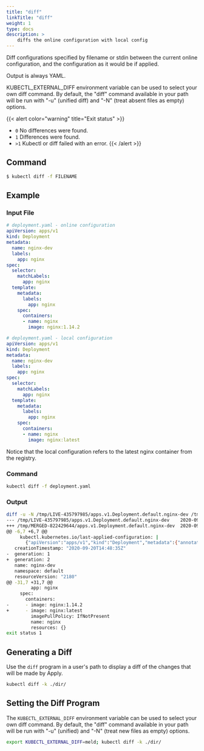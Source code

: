 ```yaml
---
title: "diff"
linkTitle: "diff"
weight: 1
type: docs
description: >
    diffs the online configuration with local config
---
```


Diff configurations specified by filename or stdin between the current online configuration, and the configuration as it would be if applied.

Output is always YAML.

KUBECTL_EXTERNAL_DIFF environment variable can be used to select your own diff command. By default, the "diff" command available in your path will be run with "-u" (unified diff) and "-N" (treat absent files as empty) options.

{{< alert color="warning" title="Exit status" >}}
- `0` No differences were found. 
- `1` Differences were found. 
- `>1` Kubectl or diff failed with an error.
{{< /alert >}}

## Command
```bash
$ kubectl diff -f FILENAME
```

## Example

### Input File
```yaml
# deployment.yaml - online configuration
apiVersion: apps/v1
kind: Deployment
metadata:
  name: nginx-dev
  labels:
    app: nginx
spec:
  selector:
    matchLabels:
      app: nginx
  template:
    metadata:
      labels:
        app: nginx
    spec:
      containers:
      - name: nginx
        image: nginx:1.14.2
```

```yaml
# deployment.yaml - local configuration
apiVersion: apps/v1
kind: Deployment
metadata:
  name: nginx-dev
  labels:
    app: nginx
spec:
  selector:
    matchLabels:
      app: nginx
  template:
    metadata:
      labels:
        app: nginx
    spec:
      containers:
      - name: nginx
        image: nginx:latest
```

Notice that the local configuration refers to the latest nginx container from the registry.

### Command
```bash
kubectl diff -f deployment.yaml
```

### Output

```bash
diff -u -N /tmp/LIVE-435797985/apps.v1.Deployment.default.nginx-dev /tmp/MERGED-822429644/apps.v1.Deployment.default.nginx-dev
--- /tmp/LIVE-435797985/apps.v1.Deployment.default.nginx-dev    2020-09-20 14:50:30.160820677 +0000
+++ /tmp/MERGED-822429644/apps.v1.Deployment.default.nginx-dev  2020-09-20 14:50:30.172820784 +0000
@@ -6,7 +6,7 @@
     kubectl.kubernetes.io/last-applied-configuration: |
       {"apiVersion":"apps/v1","kind":"Deployment","metadata":{"annotations":{},"name":"nginx-dev","namespace":"default"},"spec":{"selector":{"matchLabels":{"app":"nginx"}},"template":{"metadata":{"labels":{"app":"nginx"}},"spec":{"containers":[{"image":"nginx:1.14.2","name":"nginx"}]}}}}
   creationTimestamp: "2020-09-20T14:48:35Z"
-  generation: 1
+  generation: 2
   name: nginx-dev
   namespace: default
   resourceVersion: "2180"
@@ -31,7 +31,7 @@
         app: nginx
     spec:
       containers:
-      - image: nginx:1.14.2
+      - image: nginx:latest
         imagePullPolicy: IfNotPresent
         name: nginx
         resources: {}
exit status 1
```

## Generating a Diff

Use the `diff` program in a user's path to display a diff of the changes that will be
made by Apply.

```sh
kubectl diff -k ./dir/
```

## Setting the Diff Program

The `KUBECTL_EXTERNAL_DIFF` environment variable can be used to select your own diff command.
By default, the "diff" command available in your path will be run with "-u" (unified) and "-N"
(treat new files as empty) options.

```sh
export KUBECTL_EXTERNAL_DIFF=meld; kubectl diff -k ./dir/
```

